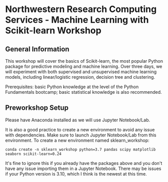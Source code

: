 # Northwestern Research Computing Services - Machine Learning with Scikit-learn Workshop

## General Information
This workshop will cover the basics of Scikit-learn, the most popular Python package for predictive modeling and machine learning. Over three days, we will experiment with both supervised and unsupervised machine learning models, including linear/logistic regression, decision tree and clustering.

Prerequisites: basic Python knowledge at the level of the Python Fundamentals bootcamp; basic statistical knowledge is also recommended.

## Preworkshop Setup
Please have Anaconda installed as we will use Jupyter Notebook/Lab. 

It is also a good practice to create a new environment to avoid any issue with dependencies. Make sure to launch Jupyter Notebook/Lab from this environment. To create a new environment named sklearn_workshop:

```console
conda create -n sklearn_workshop python=3.7 pandas scipy matplotlib seaborn scikit-learn=0.24
```

It's fine to ignore this if you already have the packages above and you don't have any issue importing them in a Jupyter Notebook. There may be issues if your Python version is 3.10, which I think is the newest at this time.  






